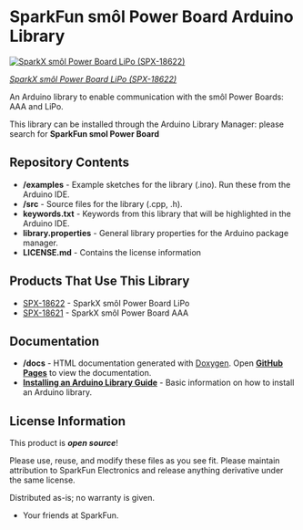 # SparkFun smôl Power Board Arduino Library

[![SparkX smôl Power Board LiPo (SPX-18622)](https://cdn.sparkfun.com//assets/parts/1/8/1/2/2/18622-smo__l_Power_Board_LiPo-01.jpg)](https://www.sparkfun.com/products/18622)

[*SparkX smôl Power Board LiPo (SPX-18622)*](https://www.sparkfun.com/products/18622)

An Arduino library to enable communication with the smôl Power Boards: AAA and LiPo.

This library can be installed through the Arduino Library Manager: please search for **SparkFun smol Power Board**

## Repository Contents

- **/examples** - Example sketches for the library (.ino). Run these from the Arduino IDE.
- **/src** - Source files for the library (.cpp, .h).
- **keywords.txt** - Keywords from this library that will be highlighted in the Arduino IDE.
- **library.properties** - General library properties for the Arduino package manager.
- **LICENSE.md** - Contains the license information

## Products That Use This Library

- [SPX-18622](https://www.sparkfun.com/products/18622) - SparkX smôl Power Board LiPo
- [SPX-18621](https://www.sparkfun.com/products/18621) - SparkX smôl Power Board AAA

## Documentation

- **/docs** - HTML documentation generated with [Doxygen](https://www.doxygen.nl/index.html). Open [**GitHub Pages**](https://sparkfun.github.io/SparkFun_smol_Power_Board_Arduino_Library/) to view the documentation.
- **[Installing an Arduino Library Guide](https://learn.sparkfun.com/tutorials/installing-an-arduino-library)** - Basic information on how to install an Arduino library.

## License Information

This product is _**open source**_!

Please use, reuse, and modify these files as you see fit. Please maintain attribution to SparkFun Electronics and release anything derivative under the same license.

Distributed as-is; no warranty is given.

- Your friends at SparkFun.
